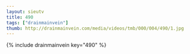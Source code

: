 ```yaml
--- 
layout: sieutv
title: 490
tags: ["drainmainvein"]
thumb: http://drainmainvein.com/media/videos/tmb/000/004/490/1.jpg
---
```

{% include drainmainvein key="490" %} 
